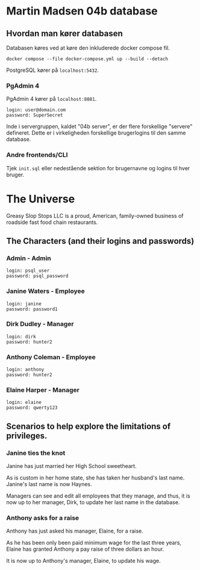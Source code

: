 # Martin Madsen 04b database

## Hvordan man kører databasen

Databasen køres ved at køre den inkluderede docker compose fil.

`docker compose --file docker-compose.yml up --build --detach`

PostgreSQL kører på `localhost:5432`.

### PgAdmin 4

PgAdmin 4 kører på `localhost:8081`.

```
login: user@domain.com
password: SuperSecret
```

Inde i servergruppen, kaldet "04b server", er der flere forskellige "servere" defineret. Dette er i virkeligheden forskellige brugerlogins til den samme database.

### Andre frontends/CLI

Tjek `init.sql` eller nedestående sektion for brugernavne og logins til hver bruger.

# The Universe

Greasy Slop Stops LLC is a proud, American, family-owned business of roadside fast food chain restaurants.

## The Characters (and their logins and passwords)

### Admin - Admin

```
login: psql_user
password: psql_password
```

### Janine Waters - Employee

```
login: janine
password: password1
```

### Dirk Dudley - Manager

```
login: dirk
password: hunter2
```

### Anthony Coleman - Employee

```
login: anthony
password: hunter2
```

### Elaine Harper - Manager

```
login: elaine
password: qwerty123
```

## Scenarios to help explore the limitations of privileges.

### Janine ties the knot

Janine has just married her High School sweetheart.

As is custom in her home state, she has taken her husband's last name. Janine's last name is now Haynes.

Managers can see and edit all employees that they manage, and thus, it is now up to her manager, Dirk, to update her last name in the database.

### Anthony asks for a raise

Anthony has just asked his manager, Elaine, for a raise.

As he has been only been paid minimum wage for the last three years, Elaine has granted Anthony a pay raise of three dollars an hour.

It is now up to Anthony's manager, Elaine, to update his wage.